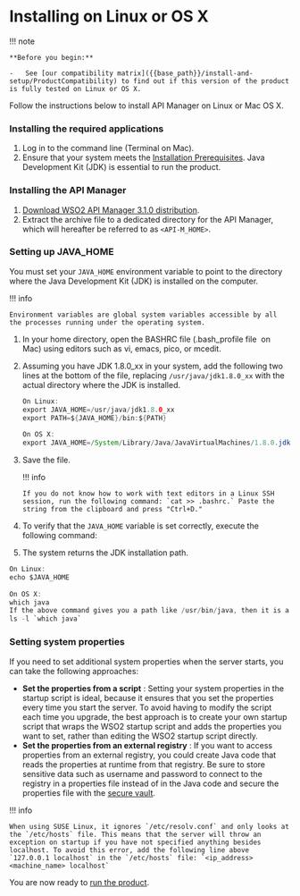 # Installing on Linux or OS X

!!! note

    **Before you begin:**

    -   See [our compatibility matrix]({{base_path}}/install-and-setup/ProductCompatibility) to find out if this version of the product is fully tested on Linux or OS X.

Follow the instructions below to install API Manager on Linux or Mac OS X.

### Installing the required applications

1.  Log in to the command line (Terminal on Mac).
2.  Ensure that your system meets the [Installation Prerequisites]({{base_path}}/install-and-setup/installation-guide/installation-prerequisites). Java Development Kit (JDK) is essential to run the product.

### Installing the API Manager

1.  [Download WSO2 API Manager 3.1.0 distribution](https://wso2.com/api-management/).
2.  Extract the archive file to a dedicated directory for the API Manager, which will hereafter be referred to as `<API-M_HOME>`.

### Setting up JAVA\_HOME

You must set your `JAVA_HOME` environment variable to point to the directory where the Java Development Kit (JDK) is installed on the computer.

!!! info

    Environment variables are global system variables accessible by all the processes running under the operating system.


1.  In your home directory, open the BASHRC file (.bash\_profile file  on Mac) using editors such as vi, emacs, pico, or mcedit.
2.  Assuming you have JDK 1.8.0\_xx in your system, add the following two lines at the bottom of the file, replacing `/usr/java/jdk1.8.0_xx` with the actual directory where the JDK is installed.

    ``` java
    On Linux:
    export JAVA_HOME=/usr/java/jdk1.8.0_xx
    export PATH=${JAVA_HOME}/bin:${PATH}
         
    On OS X:
    export JAVA_HOME=/System/Library/Java/JavaVirtualMachines/1.8.0.jdk/Contents/Home
    ```

3.  Save the file.

    !!! info
    
        If you do not know how to work with text editors in a Linux SSH session, run the following command: `cat >> .bashrc.` Paste the string from the clipboard and press "Ctrl+D."


4.  To verify that the `JAVA_HOME` variable is set correctly, execute the following command:

5.  The system returns the JDK installation path.

``` java
On Linux:
echo $JAVA_HOME
     
On OS X:
which java
If the above command gives you a path like /usr/bin/java, then it is a symbolic link to the real location. To get the real location, run the following:
ls -l `which java`
```
### Setting system properties

If you need to set additional system properties when the server starts, you can take the following approaches:

-   **Set the properties from a script** : Setting your system properties in the startup script is ideal, because it ensures that you set the properties every time you start the server. To avoid having to modify the script each time you upgrade, the best approach is to create your own startup script that wraps the WSO2 startup script and adds the properties you want to set, rather than editing the WSO2 startup script directly.
-   **Set the properties from an external registry** : If you want to access properties from an external registry, you could create Java code that reads the properties at runtime from that registry. Be sure to store sensitive data such as username and password to connect to the registry in a properties file instead of in the Java code and secure the properties file with the [secure vault](https://docs.wso2.com/display/ADMIN44x/Carbon+Secure+Vault+Implementation).

!!! info

    When using SUSE Linux, it ignores `/etc/resolv.conf` and only looks at the `/etc/hosts` file. This means that the server will throw an exception on startup if you have not specified anything besides localhost. To avoid this error, add the following line above `127.0.0.1 localhost` in the `/etc/hosts` file: `<ip_address><machine_name> localhost`

You are now ready to [run the product]({{base_path}}/install-and-setup/installation-guide/running-the-product/).

